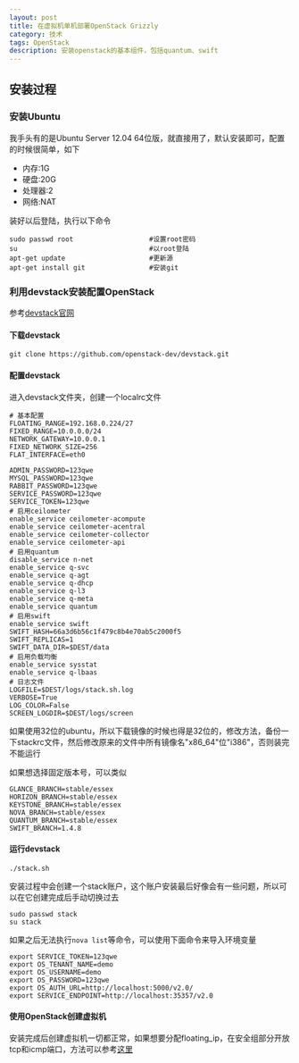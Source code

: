 ```yaml
---
layout: post
title: 在虚拟机单机部署OpenStack Grizzly
category: 技术
tags: OpenStack
description: 安装openstack的基本组件，包括quantum、swift
---
```


## 安装过程
### 安装Ubuntu
我手头有的是Ubuntu Server 12.04 64位版，就直接用了，默认安装即可，配置的时候很简单，如下

- 内存:1G
- 硬盘:20G
- 处理器:2
- 网络:NAT

装好以后登陆，执行以下命令

    sudo passwd root                   #设置root密码
    su                                 #以root登陆
    apt-get update                     #更新源
    apt-get install git                #安装git

### 利用devstack安装配置OpenStack
参考[devstack官网](http://devstack.org)
#### 下载devstack

    git clone https://github.com/openstack-dev/devstack.git

#### 配置devstack
进入devstack文件夹，创建一个localrc文件

    # 基本配置
    FLOATING_RANGE=192.168.0.224/27
    FIXED_RANGE=10.0.0.0/24
    NETWORK_GATEWAY=10.0.0.1
    FIXED_NETWORK_SIZE=256
    FLAT_INTERFACE=eth0

    ADMIN_PASSWORD=123qwe
    MYSQL_PASSWORD=123qwe
    RABBIT_PASSWORD=123qwe
    SERVICE_PASSWORD=123qwe
    SERVICE_TOKEN=123qwe
    # 启用ceilometer
    enable_service ceilometer-acompute
    enable_service ceilometer-acentral
    enable_service ceilometer-collector
    enable_service ceilometer-api
    # 启用quantum
    disable_service n-net
    enable_service q-svc
    enable_service q-agt
    enable_service q-dhcp
    enable_service q-l3
    enable_service q-meta
    enable_service quantum
    # 启用swift
    enable_service swift
    SWIFT_HASH=66a3d6b56c1f479c8b4e70ab5c2000f5
    SWIFT_REPLICAS=1
    SWIFT_DATA_DIR=$DEST/data
    # 启用负载均衡
    enable_service sysstat
    enable_service q-lbaas
    # 日志文件
    LOGFILE=$DEST/logs/stack.sh.log
    VERBOSE=True
    LOG_COLOR=False
    SCREEN_LOGDIR=$DEST/logs/screen

如果使用32位的ubuntu，所以下载镜像的时候也得是32位的，修改方法，备份一下stackrc文件，然后修改原来的文件中所有镜像名"x86_64"位"i386"，否则装完不能运行

如果想选择固定版本号，可以类似

    GLANCE_BRANCH=stable/essex
    HORIZON_BRANCH=stable/essex
    KEYSTONE_BRANCH=stable/essex
    NOVA_BRANCH=stable/essex
    QUANTUM_BRANCH=stable/essex
    SWIFT_BRANCH=1.4.8

#### 运行devstack

    ./stack.sh

安装过程中会创建一个stack账户，这个账户安装最后好像会有一些问题，所以可以在它创建完成后手动切换过去

    sudo passwd stack
    su stack

如果之后无法执行`nova list`等命令，可以使用下面命令来导入环境变量

    export SERVICE_TOKEN=123qwe
    export OS_TENANT_NAME=demo
    export OS_USERNAME=demo
    export OS_PASSWORD=123qwe
    export OS_AUTH_URL=http://localhost:5000/v2.0/
    export SERVICE_ENDPOINT=http://localhost:35357/v2.0


#### 使用OpenStack创建虚拟机

安装完成后创建虚拟机一切都正常，如果想要分配floating_ip，在安全组部分开放tcp和icmp端口，方法可以参考[这里](http://docs.openstack.org/trunk/openstack-compute/admin/content/enabling-ping-and-ssh-on-vms.html)
